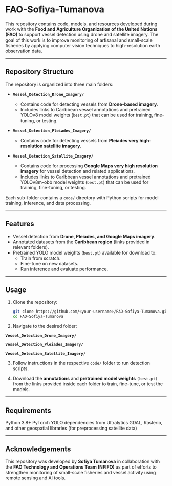 # FAO-Sofiya-Tumanova

This repository contains code, models, and resources developed during work with the **Food and Agriculture Organization of the United Nations (FAO)** to support vessel detection using drone and satellite imagery. The goal of this work is to improve monitoring of artisanal and small-scale fisheries by applying computer vision techniques to high-resolution earth observation data.

---

## Repository Structure

The repository is organized into three main folders:

- **`Vessel_Detection_Drone_Imagery/`**
  - Contains code for detecting vessels from **Drone-based imagery**.
  - Includes links to Caribbean vessel annotations and pretrained YOLOv8 model weights (`best.pt`) that can be used for training, fine-tuning, or testing.

- **`Vessel_Detection_Pleiades_Imagery/`**
  - Contains code for detecting vessels from **Pleiades very high-resolution satellite imagery**.

- **`Vessel_Detection_Satellite_Imagery/`**
  - Contains code for processing **Google Maps very high resolution imagery** for vessel detection and related applications.
  - Includes links to Caribbean vessel annotations and pretrained YOLOv8m-obb model weights (`best.pt`) that can be used for training, fine-tuning, or testing.

Each sub-folder contains a `code/` directory with Python scripts for model training, inference, and data processing.

---

## Features

- Vessel detection from **Drone, Pleiades, and Google Maps imagery**.
- Annotated datasets from the **Caribbean region** (links provided in relevant folders).
- Pretrained YOLO model weights (`best.pt`) available for download to:
  - Train from scratch.
  - Fine-tune on new datasets.
  - Run inference and evaluate performance.

---

## Usage

1. Clone the repository:

   ```bash
   git clone https://github.com/<your-username>/FAO-Sofiya-Tumanova.git
   cd FAO-Sofiya-Tumanova
   ```
2. Navigate to the desired folder:

**`Vessel_Detection_Drone_Imagery/`**

**`Vessel_Detection_Pleiades_Imagery/`**

**`Vessel_Detection_Satellite_Imagery/`**

3. Follow instructions in the respective `code/` folder to run detection scripts.

4. Download the **annotations** and **pretrained model weights** `(best.pt)` from the links provided inside each folder to train, fine-tune, or test the models.

---
## Requirements

Python 3.8+
PyTorch
YOLO dependencies from Ultralytics
GDAL, Rasterio, and other geospatial libraries (for preprocessing satellite data)

---
## Acknowledgements

This repository was developed by **Sofiya Tumanova** in collaboration with the **FAO Technology and Operations Team (NFIFO)** as part of efforts to strengthen monitoring of small-scale fisheries and vessel activity using remote sensing and AI tools.
